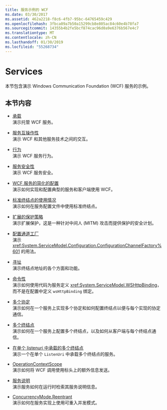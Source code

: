 ```yaml
---
title: 服务示例的 WCF
ms.date: 03/30/2017
ms.assetid: 462a2218-f8c6-4fb7-95bc-64765459c429
ms.openlocfilehash: 3fbca09a7b50a15299cb8e805ac84c60e4b78fa7
ms.sourcegitcommit: 14355b4b2fe5bcf874cac96d0a9e6376b567e4c7
ms.translationtype: MT
ms.contentlocale: zh-CN
ms.lasthandoff: 01/30/2019
ms.locfileid: "55268734"
---
```

# <a name="services"></a>Services

本节包含演示 Windows Communication Foundation (WCF) 服务的示例。

## <a name="in-this-section"></a>本节内容

- [承载](../../../../docs/framework/wcf/feature-details/hosting.md)\
演示托管 WCF 服务。

- [服务互操作性](service-interoperability.md)\
演示 WCF 和其他服务技术之间的交互。

- [行为](behaviors.md)\
演示 WCF 服务行为。

- [服务安全性](service-security.md)\
演示 WCF 服务安全。

- [WCF 服务的简化的配置](simplified-configuration-for-wcf-services.md)\
演示如何实现和配置典型的服务和客户端使用 WCF。

- [标准终结点的使用情况](usage-of-standard-endpoints.md)\
演示如何在服务配置文件中使用标准终结点。

- [扩展的保护策略](extended-protection-policy.md)\
演示扩展保护，这是一种针对中间人 (MITM) 攻击而提供保护的安全计划。

- [配置通道工厂](configuration-channel-factory.md)\
演示 <xref:System.ServiceModel.Configuration.ConfigurationChannelFactory%601> 的用法。

- [寻址](addressing.md)\
演示终结点地址的各个方面和功能。

- [命令性](imperative.md)\
演示如何使用代码为服务定义 <xref:System.ServiceModel.WSHttpBinding>，而不是在配置中定义 `wsHttpBinding` 绑定。

- [多个协定](multiple-contracts.md)\
演示如何在一个服务上实现多个协定和如何配置终结点以便与每个实现的协定通信。

- [多个终结点](multiple-endpoints.md)\
演示如何在一个服务上配置多个终结点，以及如何从客户端与每个终结点通信。

- [在单个 listenuri 中承载的多个终结点](multiple-endpoints-at-a-single-listenuri.md)\
演示一个在单个 `ListenUri` 中承载多个终结点的服务。

- [OperationContextScope](operationcontextscope.md)\
演示如何将 WCF 调用使用标头上的额外信息发送。

- [服务说明](service-description.md)\
演示服务如何在运行时检索其服务说明信息。

- [ConcurrencyMode.Reentrant](concurrencymode-reentrant.md)\
演示如何在服务实现上使用可重入并发模式。